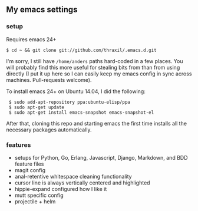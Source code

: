 ## My emacs settings

### setup

Requires emacs 24+

    $ cd ~ && git clone git://github.com/thraxil/.emacs.d.git

I'm sorry, I still have `/home/anders` paths hard-coded in a few
places. You will probably find this more useful for stealing bits from
than from using directly (I put it up here so I can easily keep my
emacs config in sync across machines. Pull-requests welcome).

To install emacs 24+ on Ubuntu 14.04, I did the following:

     $ sudo add-apt-repository ppa:ubuntu-elisp/ppa
	 $ sudo apt-get update
	 $ sudo apt-get install emacs-snapshot emacs-snapshot-el

After that, cloning this repo and starting emacs the first time
installs all the necessary packages automatically.

### features

* setups for Python, Go, Erlang, Javascript, Django, Markdown, and BDD
feature files
* magit config
* anal-retentive whitespace cleaning functionality
* cursor line is always vertically centered and highlighted
* hippie-expand configured how I like it
* mutt specific config
* projectile + helm

